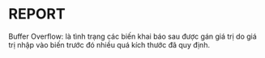 # REPORT

Buffer Overflow: là tình trạng các biến khai báo sau được gán giá trị do giá trị nhập vào biến trước đó nhiều quá kích thước đã quy định. 
